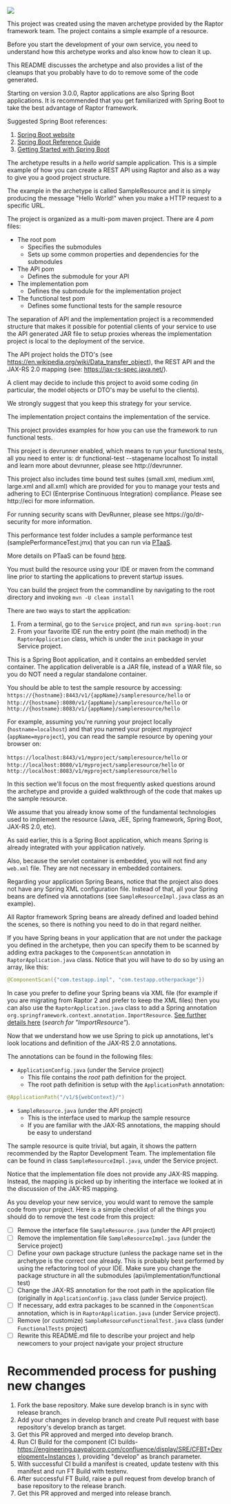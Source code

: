 ![](RaptorLogo.png)

This project was created using the maven archetype provided by the Raptor framework team. The project contains a simple example of a resource.

Before you start the development of your own service, you need to understand how this archetype works and also know how to clean it up.

This README discusses the archetype and also provides a list of the cleanups that you probably have to do to remove some of the code generated.


Starting on version 3.0.0, Raptor applications are also Spring Boot applications. It is recommended that you get familiarized with Spring Boot to take the best advantage of Raptor framework.

Suggested Spring Boot references:

1. [Spring Boot website](http://projects.spring.io/spring-boot/)
1. [Spring Boot Reference Guide](http://docs.spring.io/spring-boot/docs/current/reference/htmlsingle/)
1. [Getting Started with Spring Boot](https://www.youtube.com/watch?v=sbPSjI4tt10)


The archetype results in a _hello world_ sample application. This is a simple example of how you can create a REST API using Raptor and also as a way to give you a good project structure.

The example in the archetype is called SampleResource and it is simply producing the message "Hello World!" when you make a HTTP request to a specific URL. 


The project is organized as a multi-pom maven project. There are 4 _pom_ files:

- The root pom
  - Specifies the submodules
  - Sets up some common properties and dependencies for the submodules
- The API pom
  - Defines the submodule for your API
- The implementation pom
  - Defines the submodule for the implementation project
- The functional test pom
  - Defines some functional tests for the sample resource

The separation of API and the implementation project is a recommended structure that makes it possible for potential clients of your service to use the API generated JAR file to setup proxies whereas the implementation project is local to the deployment of the service.


The API project holds the DTO's (see https://en.wikipedia.org/wiki/Data_transfer_object), the REST API and the JAX-RS 2.0 mapping (see: https://jax-rs-spec.java.net/).

A client may decide to include this project to avoid some coding (in particular, the model objects or DTO's may be useful to the clients).

We strongly suggest that you keep this strategy for your service.


The implementation project contains the implementation of the service. 


This project provides examples for how you can use the framework to run functional tests.

This project is devrunner enabled, which means to run your functional tests, all you need to enter is:
dr functional-test --stagename localhost
To install and learn more about devrunner, please see http://devrunner.

This project also includes time bound test suites (small.xml, medium.xml, large.xml and all.xml) which are provided for you to manage your tests and adhering to ECI (Enterprise Continuous Integration) compliance.
Please see http://eci for more information.


For running security scans with DevRunner, please see  https://go/dr-security for more information.


This performance test folder includes a sample performance test (samplePerformanceTest.jmx) that you can run via [PTaaS](https://engineering.paypalcorp.com/ptaas/execute). 

More details on PTaaS can be found [here](https://engineering.paypalcorp.com/ptaas/).


You must build the resource using your IDE or maven from the command line prior to starting the applications to prevent startup issues.

You can build the project from the commandline by navigating to the root directory and invoking `mvn -U clean install`


There are two ways to start the application:

1. From a terminal, go to the `Service` project, and run `mvn spring-boot:run`
1. From your favorite IDE run the entry point (the main method) in the `RaptorApplication` class, which is under the `init` package in your Service project.

This is a Spring Boot application, and it contains an embedded servlet container. The application deliverable is a JAR file, instead of a WAR file, so you do NOT need a regular standalone container.


You should be able to test the sample resource by accessing: `https://{hostname}:8443/v1/{appName}/sampleresource/hello` or `http://{hostname}:8080/v1/{appName}/sampleresource/hello` or `http://{hostname}:8083/v1/{appName}/sampleresource/hello`

For example, assuming you're running your project locally (`hostname=localhost`) and that you named your project _myproject_ (`appName=myproject`), you can read the sample resource by opening your browser on:

`https://localhost:8443/v1/myproject/sampleresource/hello` or `http://localhost:8080/v1/myproject/sampleresource/hello` or `http://localhost:8083/v1/myproject/sampleresource/hello`



In this section we'll focus on the most frequently asked questions around the archetype and provide a guided walkthrough of the code that makes up the sample resource.

We assume that you already know some of the fundamental technologies used to implement the resource (Java, JEE, Spring framework, Spring Boot, JAX-RS 2.0, etc).


As said earlier, this is a Spring Boot application, which means Spring is already integrated with your application natively.

Also, because the servlet container is embedded, you will not find any `web.xml` file. They are not necessary in embedded containers.

Regarding your application Spring Beans, notice that the project also does not have any Spring XML configuration file. Instead of that, all your Spring beans are defined via annotations (see `SampleResourceImpl.java` class as an example).

All Raptor framework Spring beans are already defined and loaded behind the scenes, so there is nothing you need to do in that regard neither.

If you have Spring beans in your application that are not under the package you defined in the archetype, then you can specify them to be scanned by adding extra packages to the `ComponentScan` annotation in `RaptorApplication.java` class. Notice that you will have to do so by using an array, like this:

```java
@ComponentScan({"com.testapp.impl", "com.testapp.otherpackage"})
```

In case you prefer to define your Spring beans via XML file (for example if you are migrating from Raptor 2 and prefer to keep the XML files) then you can also use the `RaptorApplication.java` class to add a Spring annotation `org.springframework.context.annotation.ImportResource`. [See further details here](http://docs.spring.io/autorepo/docs/spring/4.2.3.RELEASE/javadoc-api/org/springframework/context/annotation/Configuration.html) (*search for "ImportResource"*).


Now that we understand how we use Spring to pick up annotations, let's look locations and definition of the JAX-RS 2.0 annotations.

The annotations can be found in the following files:
- `ApplicationConfig.java` (under the Service project)
  - This file contains the _root_ path definition for the project.
  - The root path definition is setup with the `ApplicationPath` annotation:
```java
@ApplicationPath("/v1/${webContext}/")
```
- `SampleResource.java` (under the API project)
  - This is the interface used to markup the sample resource
  - If you are familiar with the JAX-RS annotations, the mapping should be easy to understand


The sample resource is quite trivial, but again, it shows the pattern recommended by the Raptor Development Team. The implementation file can be found in class `SampleResourceImpl.java`, under the Service project.

Notice that the implementation file does not provide any JAX-RS mapping. Instead, the mapping is picked up by inheriting the interface we looked at in the discussion of the JAX-RS mapping.


As you develop your new service, you would want to remove the sample code from your project. Here is a simple checklist of all the things you should do to remove the test code from this project:

- [ ] Remove the interface file `SampleResource.java` (under the API project)
- [ ] Remove the implementation file  `SampleResourceImpl.java` (under the Service project)
- [ ] Define your own package structure (unless the package name set in the archetype is the correct one already. This is probably best performed by using the refactoring tool of your IDE. Make sure you change the package structure in all the submodules (api/implementation/functional test)
- [ ] Change the JAX-RS annotation for the root path in the application file (originally in `ApplicationConfig.java` class (under Service project). 
- [ ] If necessary, add extra packages to be scanned in the `ComponentScan` annotation, which is in `RaptorApplication.java` (under Service project).
- [ ] Remove (or customize) `SampleResourceFunctionalTest.java` class (under `FunctionalTests` project)
- [ ] Rewrite this README.md file to describe your project and help newcomers to your project navigate your project structure

# Recommended process for pushing new changes
1. Fork the base repository. Make sure develop branch is in sync with release branch.
2. Add your changes in develop branch and create Pull request with base repository's develop branch as target.
3. Get this PR approved and merged into develop branch.
4. Run CI Build for the component (CI builds- https://engineering.paypalcorp.com/confluence/display/SRE/CFBT+Development+Instances ), providing "develop" as branch parameter.
5. With successful CI build a manifest is created, update testenv with this manifest and run FT Build with testenv.
6. After successful FT Build, raise a pull request from develop branch of base repository to the release branch.
7. Get this PR approved and merged into release branch.
